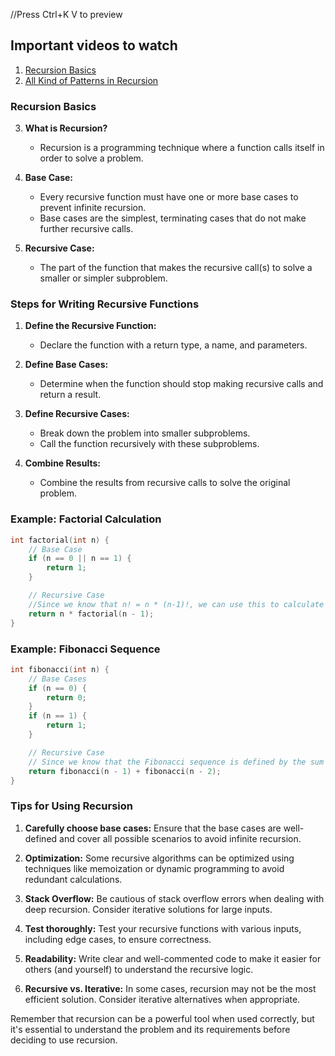 //Press Ctrl+K V to preview

## Important videos to watch

1. [Recursion Basics](https://youtu.be/ngCos392W4w?si=r5so3n-gtFBptpbw)
2. [All Kind of Patterns in Recursion](https://youtu.be/eQCS_v3bw0Q?si=n0RyOPLx_ncn2jI4)

### Recursion Basics


3. **What is Recursion?**

   - Recursion is a programming technique where a function calls itself in order to solve a problem.

4. **Base Case:**

   - Every recursive function must have one or more base cases to prevent infinite recursion.
   - Base cases are the simplest, terminating cases that do not make further recursive calls.

5. **Recursive Case:**
   - The part of the function that makes the recursive call(s) to solve a smaller or simpler subproblem.

### Steps for Writing Recursive Functions

1. **Define the Recursive Function:**

   - Declare the function with a return type, a name, and parameters.

2. **Define Base Cases:**

   - Determine when the function should stop making recursive calls and return a result.

3. **Define Recursive Cases:**

   - Break down the problem into smaller subproblems.
   - Call the function recursively with these subproblems.

4. **Combine Results:**
   - Combine the results from recursive calls to solve the original problem.

### Example: Factorial Calculation

```cpp
int factorial(int n) {
    // Base Case
    if (n == 0 || n == 1) {
        return 1;
    }

    // Recursive Case
    //Since we know that n! = n * (n-1)!, we can use this to calculate the factorial recursively.
    return n * factorial(n - 1);
}
```

### Example: Fibonacci Sequence

```cpp
int fibonacci(int n) {
    // Base Cases
    if (n == 0) {
        return 0;
    }
    if (n == 1) {
        return 1;
    }

    // Recursive Case
    // Since we know that the Fibonacci sequence is defined by the sum of the previous two numbers, we can use this to calculate the nth Fibonacci number recursively.
    return fibonacci(n - 1) + fibonacci(n - 2);
}
```

### Tips for Using Recursion

1. **Carefully choose base cases:** Ensure that the base cases are well-defined and cover all possible scenarios to avoid infinite recursion.

2. **Optimization:** Some recursive algorithms can be optimized using techniques like memoization or dynamic programming to avoid redundant calculations.

3. **Stack Overflow:** Be cautious of stack overflow errors when dealing with deep recursion. Consider iterative solutions for large inputs.

4. **Test thoroughly:** Test your recursive functions with various inputs, including edge cases, to ensure correctness.

5. **Readability:** Write clear and well-commented code to make it easier for others (and yourself) to understand the recursive logic.

6. **Recursive vs. Iterative:** In some cases, recursion may not be the most efficient solution. Consider iterative alternatives when appropriate.

Remember that recursion can be a powerful tool when used correctly, but it's essential to understand the problem and its requirements before deciding to use recursion.
